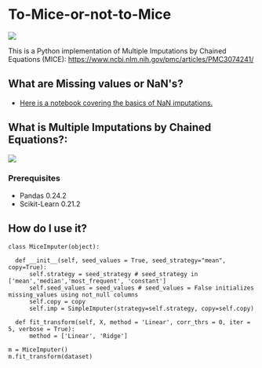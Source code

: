 # To-Mice-or-not-to-Mice
![](https://github.com/jomanovic/To-Mice-or-not-to-Mice/blob/master/images/MOUSE.png)

This is a Python implementation of Multiple Imputations by Chained Equations (MICE): https://www.ncbi.nlm.nih.gov/pmc/articles/PMC3074241/

## What are Missing values or NaN's?

- [Here is a notebook covering the basics of NaN imputations.](https://github.com/jomanovic/To-Mice-or-not-to-Mice/blob/master/Microsoft-Malware-prediction-NaN.ipynb)

## What is Multiple Imputations by Chained Equations?: 

![](https://github.com/jomanovic/To-Mice-or-not-to-Mice/blob/master/images/MICE.jpg)

### Prerequisites

- Pandas 0.24.2
- Scikit-Learn 0.21.2

## How do I use it?

    class MiceImputer(object):
    
      def __init__(self, seed_values = True, seed_strategy="mean", copy=True):
          self.strategy = seed_strategy # seed_strategy in ['mean','median','most_frequent', 'constant']
          self.seed_values = seed_values # seed_values = False initializes missing_values using not_null columns
          self.copy = copy
          self.imp = SimpleImputer(strategy=self.strategy, copy=self.copy)
    
      def fit_transform(self, X, method = 'Linear', corr_thrs = 0, iter = 5, verbose = True):
          method = ['Linear', 'Ridge']
          
    m = MiceImputer()
    m.fit_transform(dataset)

